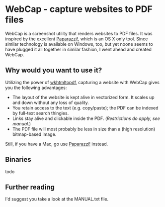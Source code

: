# WebCap - capture websites to PDF files

WebCap is a screenshot utility that renders websites to PDF files. It was inspired by the excellent [Paparazzi!](https://derailer.org/paparazzi/), which is an OS X only tool. Since similar technology is available on Windows, too, but yet noone seems to have plugged it all together in similar fashion, I went ahead and created WebCap. 

## Why would you want to use it?

Utilizing the power of [wkhtmltopdf](http://wkhtmltopdf.org), capturing a website with WebCap gives you the following advantages:

* The layout of the website is kept alive in vectorized form. It scales up and down without any loss of quality.
* You retain access to the text (e.g. copy/paste); the PDF can be indexed by full-text search thingies.
* Links stay alive and clickable inside the PDF. (*Restrictions do apply, see manual.*)
* The PDF file will most probably be less in size than a (high resolution) bitmap-based image. 

Still, if you have a Mac, go use [Paparazzi!](https://derailer.org/paparazzi/) instead.

## Binaries

todo

## Further reading

I'd suggest you take a look at the MANUAL.txt file.

